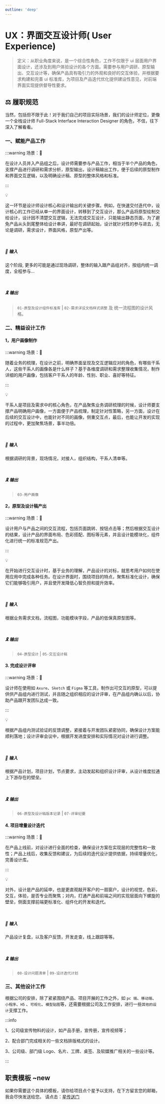 ```yaml
---
outline: 'deep'
---
```


# UX：界面交互设计师( User Experience)

> 定义：从职业角度来说，是一个综合性角色，工作不仅限于 ui 层面用户界面设计，还涉及到用户体验设计的各个方面。需要参与用户调研、原型输出、交互设计等，确保产品具有吸引力的外观和良好的交互体验，并根据要求构建和完善 ui 标准库，为项目及产品迭代优化提供建设性意见，对前端界面实现提供督导性要求。

## ⚖️ 履职规范

当然，包括但不限于此！对于我们自己的项目实际场景，我们的设计师定位，更像一个全栈设计师 Full-Stack Interface Interaction Designer 的角色，不信，往下深入了解看看。

### 一、赋能产品工作

:::warning 场景：:eyes:

在设计人员并入产品组之后，设计师需要参与产品工作，相当于半个产品的角色，支撑产品进行调研和需求分析，原型输出，设计稿输出工作，便于后续的原型制作和界面交互逻辑，以及明确设计稿、原型的整体风格和标准。

:::

<ElCard shadow="hover">

<FontColor text="解释" /> 💡

这一环节是设计师设计核心和设计输出的关键步骤。例如，在快速交付迭代中，设计核心的工作已经从单一的界面设计，转移到了交互设计，那么产品将原型绘制交给设计，设计因不清楚交互逻辑，无法完成交互设计，只能输出静态页面，为了避免产品从头到尾整体给设计串讲，最好在调研起始，设计就针对性的参与进去，无论是调研，需求设计，界面风格，原型产出等。

</ElCard>

<br/>

##### 🦴 输入

这个阶段, 更多的可能是通过现场调研，整体的输入跟产品组对齐，按组内统一调度，全程参与...

<br/>

##### 🎗️ 输出

> `01-原型及设计组件标准库` | `02-需求详设文档样式调整` 及 统一流程图的设计风格。

### 二、精益设计工作

#### 1，用户画像制作

:::warning 场景：:eyes:

随着业务的梳理，在设计之前，明确界面呈现及交互逻辑应对的角色，有哪些干系人，这些干系人的画像各是什么样子？基于各维度调研和需求整理收集情况，制作详细的用户画像，包括客户干系人的年龄、性别、职业、喜好等特征。

:::

<ElCard shadow="hover">

<FontColor text="解释" /> 💡

干系人是项目及需求中的核心角色，在产品聚焦业务调研梳理的时候，设计师要支撑产品明确用户画像，一方面便于产品梳理，制定针对性策略，另一方面，设计在后续的交互设计中，也能针对不同的画像，侧重交互点，最后，也能让开发的实现的过程中，更加聚焦场景，事半功倍。

</ElCard>

<br/>

##### 🦴 输入

根据调研的背景，现场情况，对接人，组织结构，干系人清单等。

<br/>

##### 🎗️ 输出

> `03-用户画像`

#### 2，原型及设计稿产出

:::warning 场景：:eyes:

设计用户与产品之间的交互流程，包括页面跳转、按钮点击等；然后根据交互设计的结果，设计产品的界面布局、色彩搭配、图标等元素，并且设计能模块化，组件化进行统一的标准规范产出。

:::

<ElCard shadow="hover">

<FontColor text="解释" /> 💡

在开始进行交互设计时，基于业务的理解，产品设计的对标，就思考用户如何在使用应用中完成各种任务。在设计界面时，围绕项目的特点，聚焦标准化设计，确保它们能够吸引用户，并且使开发降低心智负担和提升效率。

</ElCard>

<br/>

##### 🦴 输入

根据业务需求文档，流程图，功能模块字段，产品的低保真原型图等。

<br/>

##### 🎗️ 输出

> `04-原型设计` | `05-交互设计稿`

#### 3. 完成设计评审

:::warning 场景：:eyes:

设计师在使用如 `Axure`、`Sketch` 或 `Figma` 等工具，制作出可交互的原型，可以提供供产品组内进行测试，并且随之组织相应的设计评审，在产品组内确认以后，协助产品跟开发团队达成一致。

:::

<ElCard shadow="hover">

<FontColor text="解释" /> 💡

根据产品组内测试验证的反馈调整，紧接着与开发团队紧密协同，确保设计方案能顺利落地；设计评审会议中，根据开发进度安排和实际情况对设计进行调整。

</ElCard>

<br/>

##### 🦴 输入

根据产品计划，项目计划，节点要求，主动发起和组织设计评审，从设计维度拉通上下游存在的壁垒。

<br/>

##### 🎗️ 输出

> `06-原型及设计稿版本记录` | `07-评审纪要`

#### 4. 项目增量设计迭代

:::warning 场景：:eyes:

在产品上线前，对设计进行全面的检查，确保设计方案在实现层的完整性和一致性；产品上线后，收集反馈和建议，为后续的迭代设计提供依据，持续增量优化，完善设计库。

:::

<ElCard shadow="hover">

<FontColor text="解释" /> 💡

对外，设计是产品的延申，也是更直观敲开客户的一扇窗户，设计的视觉，色彩，交互，体验，是否专业而聚焦；对内，打通产品和前端之间的实现层面向下螺旋的壁垒，侧面支撑前端更标准化、组件化的开发和迭代。

</ElCard>

<br/>

##### 🦴 输入

产品设计复盘，以及客户反馈，开发走查，线上跟踪等等。

<br/>

##### 🎗️ 输出

> `08-设计问题清单` | `09-设计迭代计划`

### 三、其他设计工作

根据公司的安排，除了紧紧围绕产品、项目开展的工作之外，如 `pc 端`、`移动端`、`小程序`、`H5` 、`可视化`、`模型贴图`等，还需要根据公司及工作安排，进行一些`其他的设计`支撑工作。

:::info

1、公司级宣传物料的设计，如产品手册，宣传册，宣传视频等；

2、配合部门完成相关的一些文档排版格式的设计。

3、公司级、部门级 Logo、名片、工牌、桌签、及软媒推广相关的一些设计等。

:::



## 职责模板 ~new

如果你需要这个具体的模板，请你给项目点个星予以支持，在下方留言您的邮箱，我会尽快发送给您。   请点击：[星传送门](https://github.com/ChenyCHENYU/Robot_Admin)


<ImgPreview src="manage/ui/1.png" title="ui设计师职责表" :blur="true"/>